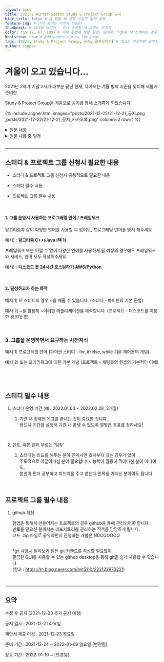 ```yaml
---
layout: post
title: 2021-2 Winter Season Study & Project Group 공지
hide_title: false # 글 읽을 때 제목 보일지 말지 설정
feature-img: # 크게 보이는 이미지 (대문)
thumbnail: # 썸네일 이미지 - 링크 공유할 때 보이는 이미지
color: rgb(12, 67, 109) # 제목 주변에 색깔 설정, 맘대루, rgb로 색 선택하는 경우 --> rgb(123, 123, 13)
bootstrap: true # Add bootstrap to the page
tags: [2021, Study & Project Group, 공지, 활동실직서] # 태그는 작성하면 알아서 분류됨
author: ccppoo
---
```


# 겨울이 오고 있습니다...

2021년 2학기 기말고사가 대부분 끝난 현재, 다가오는 겨울 방학 시즌을 맞이해 새롭게 준비한

Study & Project Group을 처음으로 공지를 통해 소개하게 되었습니다.

{% include aligner.html images="posts/2021-12-22/21-12-21_공지.png ,posts/2021-12-22/21-12-21_공지_카카오톡.png" column=2 row=1 %}

<details>
  <summary>원문 내용</summary>
  <div markdown="1">
    스터디, 프로젝트 그룹 '공통' 필수 사항

    1. 진행하는 프로그래밍 언어, 프레임워크, 또는 서비스(예 : AWS 클라우드)프로젝트의 경우 구현되는 기능에 따라 여러 언어가 필요한 경우가 있으므로 보다 구체적으로 작성해주세요

    2. 달성하고자 하는 목적

        1. 이 스터디의 경우 ~을 배울 수 있습니다. (예: 파이썬의 기본 문법)
        2. ~을 활용해 ~이러한 애플리케이션을 제작합니다. (예: 디스코드를 이용한 광운대 봇)

    3. 그룹을 운영하면서 요구하는 사전지식

        1. 프로그래밍 언어 (예 : for, if-else, while 기본 제어문의 개념)
        2. 또는 프레임워크에 대한 기본 개념

    엄격하게 요구하는 것은 아니지만, 최대한 작성하면 할 수록 그룹을 참여하는데 도움이 될 수 있습니다.

    =======

    스터디 그룹 별도 선택/필수 사항

    [필수]

    1. 스터디 운영 기간 (예 : 2022.01.03 ~ 2022.02.28, 3개월)

       1. 기간 내 정해진 목표를 끝내는 것이 중요한 겁니다, 반드시 기간을 설정해 기간 내 끝낼 수 있도록 알맞은 목표를 정하세요!

    2. 멘토, 혹은 흔히 부르는 '팀장'

       1. 스터디는 리드를 해주는 분이 안계시면 흐지부지 되는 경우가 많아 주도적으로 이끌어가실 분이 필요합니다. 능력이 월등히 뛰어나신 분이 아니여도, 본인이 먼저 공부하고 피드백을 주고 받는데 안목을 가지신 분이여도 됩니다

    [선택]

    1. 스터디 예치금

        묻지마 잠수 방지 및 참여도를 끌어올리기 위해 '선입금' 후 스터디가 완료 된 후 반환하는 제도입니다.
        예시 : 3만원 선입금, 지각 : - 3천원, 과제 미제출 : -3천원,
        벌금으로 모인 금액은 스터디 구성원들 회식 비용으로 사용, 등등

        스터디를 진행하시는 멘토분이 직접 운영하셔도 되나, 불미스러운 일을
        방지하고 싶은 경우, 또는 신뢰성이 염려된다면 동아리 차원에서 맡겨드리고 다시 돌려드립니다.

    =====

    프로젝트 그룹 별도 선택/필수 사항

    [필수]

    1. github 계정

        협업을 통해서 만들어지는 프로젝트의 경우 github을 통해 관리되어야 합니다.
        멘토를 맡으신 분께서는 레포지토리를 관리하는 직책을 담당하게 됩니다.
        코드 .zip 파일로 공유하면서 진행하는 개발은 NOOOOOOO

    \*git 사용시 알아보기 힘든 git 커맨드를 작성할 필요없이 깔끔한 GUI를 사용할 수 있는 github desktop을 통해 git을 쉽게 사용할 수 있습니다
    (참고 : https://m.blog.naver.com/mit5110/222122873221)

    [선택]
    X

  </div>
</details>

<details>
  <summary>원문 내용 중 일정</summary>
  <div markdown="1">
        이번주 목요일(2021-12-23)까지 제안서를 받으며,

        금요일~월요일(2021-12-24 ~2021-12-27)까지 신청을 하시고

        동아리 임원진과의 준비기간(12-27~01-03)을 거쳐

        본격적인 활동은 화요일(2022-01-04) 이후로 시작하겠습니다.

  </div>
</details>

<br>

---

## 스터디 & 프로젝트 그룹 신청시 필요한 내용

- 스터디 & 프로젝트 그룹 신청시 공통적으로 필요한 내용

- 스터디 필수 내용

- 프로젝트 그룹 필수 내용

<br>

#### 1. 그룹 운영시 사용하는 프로그래밍 언어 / 프레임워크

알고리즘과 같이 다양한 언어를 사용할 수 있어도, 프로그래밍 언어를 명시 해주세요

예시) : **알고리즘 C++/Java (택 1)**

프레임워크 또는 어쩔 수 없이 다양한 언어를 사용하게 될 예정의 경우에도 프레임워크와 서비스, 언어 모두 작성해주세요

예시) : **디스코드 봇 24시간 호스팅하기 AWS/Python**

<br>

#### 2. 달성하고자 하는 목적

예시 1) 이 스터디의 경우 ~을 배울 수 있습니다. (스터디 - 파이썬의 기본 문법)

예시 2) ~을 활용해 ~이러한 애플리케이션을 제작합니다. (프로젝트 - 디스코드를 이용한 광운대 봇)

<br>

### 3. 그룹을 운영하면서 요구하는 사전지식

예시 1) 프로그래밍 언어 (파이썬 스터디 - for, if-else, while 기본 제어문의 개념)

예시 2) 또는 프레임워크에 대한 기본 개념 (프로젝트 - 채팅봇의 컨셉의 기본적인 이해)

## <br>

## 스터디 필수 내용

1.  스터디 운영 기간 (예 : 2022.01.03 ~ 2022.02.28, 3개월)

    1. 기간 내 정해진 목표를 끝내는 것이 중요한 겁니다, <br>
       반드시 기간을 설정해 기간 내 끝낼 수 있도록 알맞은 목표를 정하세요!

<br>

2.  멘토, 혹은 흔히 부르는 '팀장'

    1. 스터디는 리드를 해주는 분이 안계시면 흐지부지 되는 경우가 많아<br>
       주도적으로 이끌어가실 분이 필요합니다. 능력이 월등히 뛰어나신 분이 아니여도, <br>
       본인이 먼저 공부하고 피드백을 주고 받는데 안목을 가지신 분이여도 됩니다

<br>

## 프로젝트 그룹 필수 내용

1.  github 계정

    협업을 통해서 만들어지는 프로젝트의 경우 github을 통해 관리되어야 합니다.<br>
    멘토를 맡으신 분께서는 레포지토리를 관리하는 직책을 담당하게 됩니다.<br>
    코드 .zip 파일로 공유하면서 진행하는 개발은 NOOOOOOO<br><br>

    \*git 사용시 알아보기 힘든 git 커맨드를 작성할 필요없이 <br>
    깔끔한 GUI를 사용할 수 있는 github desktop을 통해 git을 쉽게 사용할 수 있습니다<br>
    (참고 : https://m.blog.naver.com/mit5110/222122873221)

<br>

---

## 요약

수정 후 공지 (2021-12-23 추가 공지 예정)

공지 일시 : 2021-12-21 화요일

제안서 제출 마감 : 2021-12-23 목요일

준비 기간 : 2021-12-24 ~ 2022-01-09 일요일 \[변경됨\]

활동 기간 : 2022-01-10 ~ \[변경됨\]
